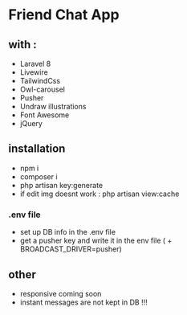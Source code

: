 # Friend Chat App
## with :
- Laravel 8
- Livewire
- TailwindCss
- Owl-carousel
- Pusher
- Undraw illustrations
- Font Awesome
- jQuery
## installation
- npm i
- composer i 
- php artisan key:generate
- if edit img doesnt work : php artisan view:cache
### .env file
- set up DB info in the .env file
- get a pusher key and write it in the env file ( + BROADCAST_DRIVER=pusher)

## other
- responsive coming soon
- instant messages are not kept in DB !!! 

